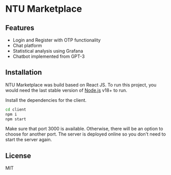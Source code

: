 # NTU Marketplace

## Features

- Login and Register with OTP functionality
- Chat platform
- Statistical analysis using Grafana
- Chatbot implemented from GPT-3

## Installation

NTU Marketplace was build based on React JS. To run this project, you would need the last stable version of [Node.js](https://nodejs.org/) v18+ to run.

Install the dependencies for the client.

```sh
cd client
npm i
npm start
```

Make sure that port 3000 is available. Otherwise, there will be an option to choose for another port. The server is deployed online so you don't need to start the server again.

## License

MIT
